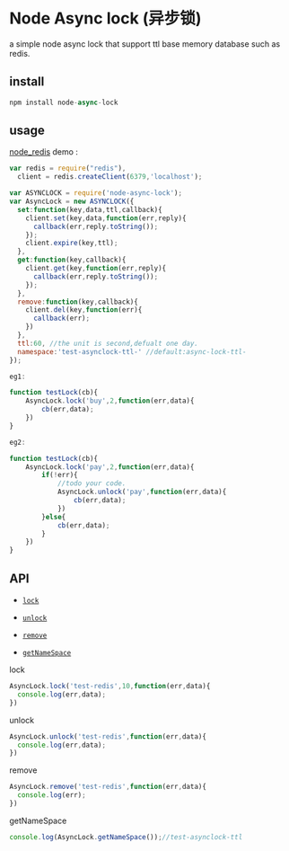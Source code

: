 # Node Async lock (异步锁)

a simple node async lock that support ttl base memory database such as redis.

## install

```js
npm install node-async-lock
```

## usage

[node_redis](https://github.com/NodeRedis/node_redis) demo :

```js
var redis = require("redis"),
  client = redis.createClient(6379,'localhost');

var ASYNCLOCK = require('node-async-lock');
var AsyncLock = new ASYNCLOCK({
  set:function(key,data,ttl,callback){
    client.set(key,data,function(err,reply){
      callback(err,reply.toString());
    });
    client.expire(key,ttl);
  },
  get:function(key,callback){
    client.get(key,function(err,reply){
      callback(err,reply.toString());
    });
  },
  remove:function(key,callback){
    client.del(key,function(err){
      callback(err);
    })    
  },
  ttl:60, //the unit is second,defualt one day.
  namespace:'test-asynclock-ttl-' //default:async-lock-ttl-
});

eg1:

function testLock(cb){
	AsyncLock.lock('buy',2,function(err,data){
		cb(err,data);
	})
}

eg2:

function testLock(cb){
	AsyncLock.lock('pay',2,function(err,data){
		if(!err){
			//todo your code.
			AsyncLock.unlock('pay',function(err,data){
				cb(err,data);
			})						
		}else{
			cb(err,data);
		}
	})
}
```

## API

- [`lock`](#lock)

- [`unlock`](#unlock)

- [`remove`](#remove)

- [`getNameSpace`](#getNameSpace)

<a name="lock" />

lock

```js
AsyncLock.lock('test-redis',10,function(err,data){
  console.log(err,data);
})
```

<a name="unlock" />

unlock

```js
AsyncLock.unlock('test-redis',function(err,data){
  console.log(err,data);
})
```

<a name="remove" />

remove

```js
AsyncLock.remove('test-redis',function(err,data){
  console.log(err);
})
```

<a name="getNameSpace" />

getNameSpace

```js
console.log(AsyncLock.getNameSpace());//test-asynclock-ttl
```


